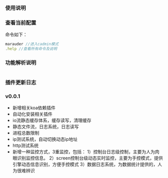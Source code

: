 ### 使用说明

### 查看当前配置
命令如下：
```javascript
marauder //进入cadmin模式
.help //查看所有命令及说明
```

### 功能解析说明
```javascript


```

### 插件更新日志
### v0.0.1
- 新增相关koa依赖插件
- 自动化安装相关插件
- io流静态缓存体系，缓存读写，清理缓存
- 静态文件流，日志系统，日志读写
- 进程总数限制
- ip测试系统，自动切换动态ip地址
- http测试系统
- 新增一种监控方式，3重监控，包括：
  1）控制台日志级控制，主要为人为肉眼识别监控信息。
  2）screen控制台级动态实时监控，主要为手控模式，提供引擎动态信息识别，方便手控模式
  3）数据日志系统，为数据统计提供的，人为很难辨识
